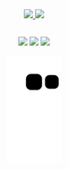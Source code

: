   ##

<div align="center">
  <a href="https://github.com/Kauan-Leite">
  <img height="160em" src="https://github-readme-stats.vercel.app/api?username=Kauan-Leite&show_icons=true&theme=dark&include_all_commits=true&count_private=true"/>
  <img height="160em" src="https://github-readme-stats.vercel.app/api/top-langs/?username=Kauan-Leite&layout=compact&langs_count=7&theme=dark"/>
</div>
  
  ##
 
<div align="center">
  <a href = "https://www.instagram.com/kauansleite/"><img src="https://img.shields.io/badge/-Instagram-%23E4405F?style=for-the-badge&logo=instagram&logoColor=white" target="_blank"></a>
  <a href = "mailto:kauan.s.leite@gmail.com"><img src="https://img.shields.io/badge/-Gmail-%23333?style=for-the-badge&logo=gmail&logoColor=white" target="_blank"></a>
  <a href="https://www.linkedin.com/in/kauan-leite/" target="_blank"><img src="https://img.shields.io/badge/-LinkedIn-%230077B5?style=for-the-badge&logo=linkedin&logoColor=white" target="_blank"></a> 

 
  ![Snake animation](https://github.com/Kauan-Leite/Kauan-Leite/blob/output/github-contribution-grid-snake.svg)
 
</div>
